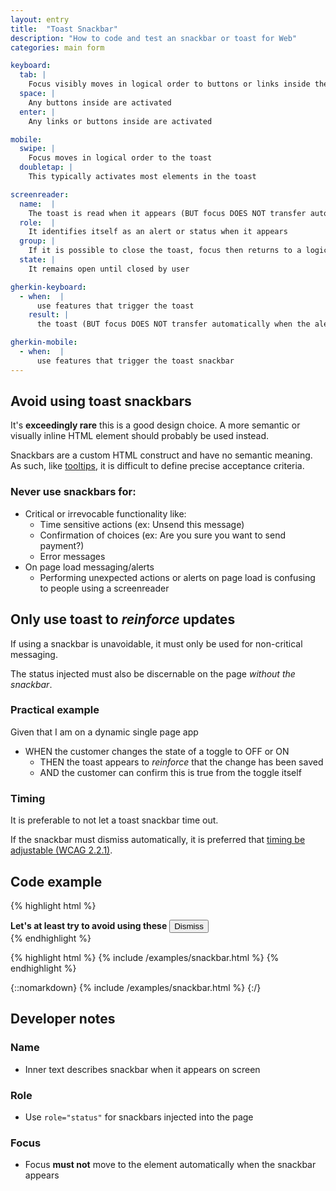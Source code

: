 ```yaml
---
layout: entry
title:  "Toast Snackbar"
description: "How to code and test an snackbar or toast for Web"
categories: main form

keyboard:
  tab: |
    Focus visibly moves in logical order to buttons or links inside the toast
  space: |
    Any buttons inside are activated
  enter: |
    Any links or buttons inside are activated

mobile:
  swipe: |
    Focus moves in logical order to the toast
  doubletap: |
    This typically activates most elements in the toast

screenreader:
  name:  |
    The toast is read when it appears (BUT focus DOES NOT transfer automatically when the toast appears)
  role:  |
    It identifies itself as an alert or status when it appears
  group: |
    If it is possible to close the toast, focus then returns to a logical place in the page
  state: |
    It remains open until closed by user

gherkin-keyboard: 
  - when:  |
      use features that trigger the toast
    result: |
      the toast (BUT focus DOES NOT transfer automatically when the alert appears)

gherkin-mobile:
  - when:  |
      use features that trigger the toast snackbar
---
```


## Avoid using toast snackbars

It's **exceedingly rare** this is a good design choice. A more semantic or visually inline HTML element should probably be used instead.

Snackbars are a custom HTML construct and have no semantic meaning. As such, like [tooltips](/checklist-web/tooltip/), it is difficult to define precise acceptance criteria.

### Never use snackbars for:

- Critical or irrevocable functionality like:
    - Time sensitive actions (ex: Unsend this message)
    - Confirmation of choices (ex: Are you sure you want to send payment?)
    - Error messages
- On page load messaging/alerts
  - Performing unexpected actions or alerts on page load is confusing to people using a screenreader

## Only use toast to _reinforce_ updates

If using a snackbar is unavoidable, it must only be used for non-critical messaging. 

The status injected must also be discernable on the page _without the snackbar_.

### Practical example

Given that I am on a dynamic single page app

- WHEN the customer changes the state of a toggle to OFF or ON
  - THEN the toast appears to _reinforce_ that the change has been saved
  - AND the customer can confirm this is true from the toggle itself

### Timing

It is preferable to not let a toast snackbar time out. 

If the snackbar must dismiss automatically, it is preferred that [timing be adjustable (WCAG 2.2.1)](https://www.w3.org/WAI/WCAG21/Understanding/timing-adjustable.html).

## Code example

{% highlight html %}
<div class="snackbar" role="status">
  <strong>Let's at least try to avoid using these</strong>
  <button>Dismiss</button>
</div>
{% endhighlight %}



{% highlight html %}
{% include /examples/snackbar.html %}
{% endhighlight %}

{::nomarkdown}
<example>
{% include /examples/snackbar.html %}
</example>
{:/}
## Developer notes

### Name

- Inner text describes snackbar when it appears on screen

### Role

- Use `role="status"` for snackbars injected into the page

### Focus

- Focus **must not** move to the element automatically when the snackbar appears


